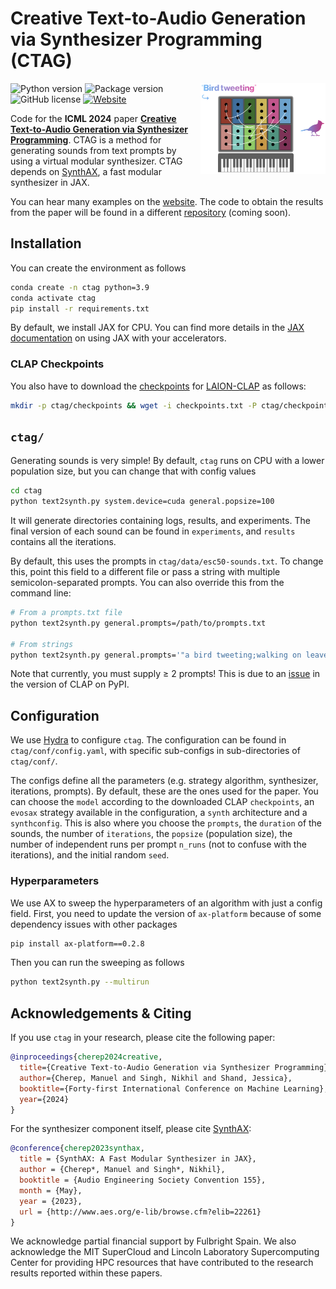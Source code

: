 # Creative Text-to-Audio Generation via Synthesizer Programming (CTAG)

<a href="https://github.com/PapayaResearch/ctag/blob/main/media/logo.png"><img src="https://github.com/PapayaResearch/ctag/blob/main/media/logo.png?raw=true" width="200" align="right" /></a>

![Python version](https://img.shields.io/badge/python-3.9-blue)
![Package version](https://img.shields.io/badge/version-0.1.0-green)
![GitHub license](https://img.shields.io/github/license/PapayaResearch/ctag)
[![Website](https://img.shields.io/badge/website-CTAG-red)](https://ctag.media.mit.edu/)

Code for the **ICML 2024** paper **[Creative Text-to-Audio Generation via Synthesizer Programming](https://arxiv.org/abs/2406.00294)**. CTAG is a method for generating sounds from text prompts by using a virtual modular synthesizer. CTAG depends on [SynthAX](https://github.com/PapayaResearch/synthax), a fast modular synthesizer in JAX.

You can hear many examples on the [website](https://ctag.media.mit.edu/). The code to obtain the results from the paper will be found in a different [repository](https://github.com/PapayaResearch/ctag-experiments) (coming soon).

## Installation

You can create the environment as follows

```bash
conda create -n ctag python=3.9
conda activate ctag
pip install -r requirements.txt
```

By default, we install JAX for CPU. You can find more details in the [JAX documentation](https://github.com/google/jax#installation) on using JAX with your accelerators.

### CLAP Checkpoints

You also have to download the [checkpoints](https://huggingface.co/lukewys/laion_clap/tree/main) for [LAION-CLAP](https://github.com/LAION-AI/CLAP) as follows:

```bash
mkdir -p ctag/checkpoints && wget -i checkpoints.txt -P ctag/checkpoints
```

## `ctag/`
Generating sounds is very simple! By default, `ctag` runs on CPU with a lower population size, but you can change that with config values

```bash
cd ctag
python text2synth.py system.device=cuda general.popsize=100
```

It will generate directories containing logs, results, and experiments. The final version of each sound can be found in `experiments`, and `results` contains all the iterations.

By default, this uses the prompts in `ctag/data/esc50-sounds.txt`. To change this, point this field to a different file or pass a string with multiple semicolon-separated prompts. You can also override this from the command line:

```bash
# From a prompts.txt file
python text2synth.py general.prompts=/path/to/prompts.txt

# From strings
python text2synth.py general.prompts='"a bird tweeting;walking on leaves"'
```

Note that currently, you must supply $\geq$ 2 prompts! This is due to an [issue](https://github.com/LAION-AI/CLAP/pull/105) in the version of CLAP on PyPI.

## Configuration
We use [Hydra](https://hydra.cc/) to configure `ctag`. The configuration can be found in `ctag/conf/config.yaml`, with specific sub-configs in sub-directories of `ctag/conf/`.

The configs define all the parameters (e.g. strategy algorithm, synthesizer, iterations, prompts). By default, these are the ones used for the paper. You can choose the `model` according to the downloaded CLAP `checkpoints`, an `evosax` strategy available in the configuration, a `synth` architecture and a `synthconfig`. This is also where you choose the `prompts`, the `duration` of the sounds, the number of `iterations`, the `popsize` (population size), the number of independent runs per prompt `n_runs` (not to confuse with the iterations), and the initial random `seed`.

### Hyperparameters

We use AX to sweep the hyperparameters of an algorithm with just a config field. First, you need to update the version of `ax-platform` because of some dependency issues with other packages

```bash
pip install ax-platform==0.2.8
```

Then you can run the sweeping as follows

```bash
python text2synth.py --multirun
```

## Acknowledgements & Citing

If you use `ctag` in your research, please cite the following paper:
```bibtex
@inproceedings{cherep2024creative,
  title={Creative Text-to-Audio Generation via Synthesizer Programming},
  author={Cherep, Manuel and Singh, Nikhil and Shand, Jessica},
  booktitle={Forty-first International Conference on Machine Learning},
  year={2024}
}
```

For the synthesizer component itself, please cite [SynthAX](https://github.com/PapayaResearch/synthax):
```bibtex
@conference{cherep2023synthax,
  title = {SynthAX: A Fast Modular Synthesizer in JAX},
  author = {Cherep*, Manuel and Singh*, Nikhil},
  booktitle = {Audio Engineering Society Convention 155},
  month = {May},
  year = {2023},
  url = {http://www.aes.org/e-lib/browse.cfm?elib=22261}
}
```

We acknowledge partial financial support by Fulbright Spain. We also acknowledge the MIT SuperCloud and Lincoln Laboratory Supercomputing Center for providing HPC resources that have contributed to the research results reported within these papers.
